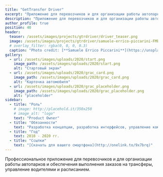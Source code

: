 ```yaml
---
title: "GetTransfer Driver"
excerpt: "Приложение для перевозчиков и для организации работы автопарков"
description: "Приложение для перевозчиков и для организации работы автопарков"
author_profile: true
position: 40
header:
  teaser: /assets/images/projects/gtrdriver/driver_teaser.png
  image: /assets/images/projects/gtrdriver/samuele-errico-piccarini-FMbWFDiVRPs-unsplash.jpg
  # overlay_filter: rgba(0, 0, 0, 0.3)
  caption: "Photo credit: [**Samuele Errico Piccarini**](https://unsplash.com/@samuele_piccarini)"
gallery:
  - url: /assets/images/uploads/2020/start.png
    image_path: /assets/images/uploads/2020/start.png
    alt: "Стартовый экран"
  - url: /assets/images/uploads/2020/grac_card.png
    image_path: /assets/images/uploads/2020/grac_card.png
    alt: "Карточка автомобиля"
  - url: /assets/images/uploads/2020/grac_placeholder.png
    image_path: /assets/images/uploads/2020/grac_placeholder.png
    alt: "placeholder"
sidebar:
  - title: "Роль"
    # image: http://placehold.it/350x250
    # image_alt: "logo"
    text: "Product Owner"
  - title: "Обязанности"
    text: "Разработка концепции, разработка интерфейсов, управление командой"
  - title: "Год"
    text: 2018 - 2020 гг.
  - title: "Ссылки"
    text: "[Скачать для вашего смартфона](http://onelink.to/9x7brq)"
---
```


Профессиональное приложение для перевозчиков и для организации работы автопарков и обеспечения выполнения заказов на трансферы, управление водителями и расписанием.

<!-- //TODO: заменить картинки-->
<!-- {% include gallery caption="This is a half gallery layout example." %} -->
